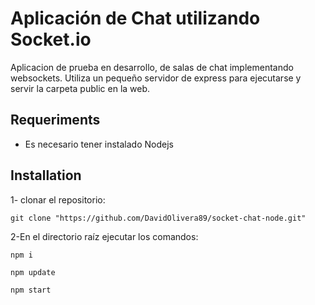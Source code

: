 
# Aplicación de Chat utilizando Socket.io

Aplicacion de prueba en desarrollo, de salas de chat implementando websockets.
Utiliza un pequeño servidor de express para ejecutarse y servir la carpeta public en la web.


## Requeriments

* Es necesario tener instalado Nodejs

## Installation

1- clonar el repositorio:

```
git clone "https://github.com/DavidOlivera89/socket-chat-node.git"
```

2-En el directorio raíz ejecutar los comandos:

```
npm i
```

```
npm update
```

```
npm start
```
